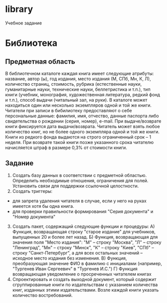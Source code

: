 # library
Учебное задание


# Библиотека
## Предметная область
В библиотечном каталоге каждая книга имеет следующие 
атрибуты: название, автор (ы), год издания, место издания (М, СПб, Мн, К, Л), количество 
страниц, стоимость, рубрика (естественные науки, гуманитарные науки, технические 
науки, беллетристика и т.п.), тип книги (учебник, монография, художественная литература, 
редкий фонд и т.п.), способ выдачи (читальный зал, на руки). В каталоге может находиться 
один или несколько экземпляров одной и той же книги. Читатели при записи в бибилиотеку 
предоставляют о себе персональные данные: фамилия, имя, отчество, данные паспорта либо 
свидетельства о рождении (серия, номер), e-mail. При выдаче/возврате книги фиксируется 
дата выдачи/возврата. Читатель может взять любое количество книг, но не более одного 
экземпляра одной и той же книги. Книги из редкого фонда выдаются на строго ограниченный 
срок – 1 неделя. При возврате такой книги позже указанного срока читателю начисляется 
штраф в размере 0,3% от стоимости книги.

## Задание
1. Создать базу данных в соответствии с предметной областью. Определить необходимые 
отношения, ограничения для полей. Установить связи для поддержки ссылочной 
целостности.
2. Создать триггеры:
 - для запрета удаления читателя в случае, если у него на руках имеется хотя бы одна 
книга.
 - для проверки правильности формирования "Серия документа" и "Номер документа"
3. Создать пакет, содержащий следующие функции и процедуры:
А) Функция, возвращающая строку "старое издание" для учебников, выпущенных 20 и 
более лет назад.
Б) Функция, возвращающая для значения поля "Место издания":
"М" – строку "Москва",
"Л" – строку "Ленинград",
"Мн" – строку "Минск",
"К" – строку "Киев",
"СПб" – строку "Санкт-Петербург",
а для всех остальных значений – исходное место издания без изменения.
В) Функция, преобразующая значение ФИО в фамилию с инициалами (например, 
"Тургенев Иван Сергеевич" в "Тургенев И.С.")
Г) Функция возвращающая уведомление о просреченных читателем книгах
4. Спроектировать и создать выходной документ, который содержит 
сгруппированные книги по издательствам с указанием количества книг, изданных этими 
издательствами. Возле каждой книги указать количество востребований.

